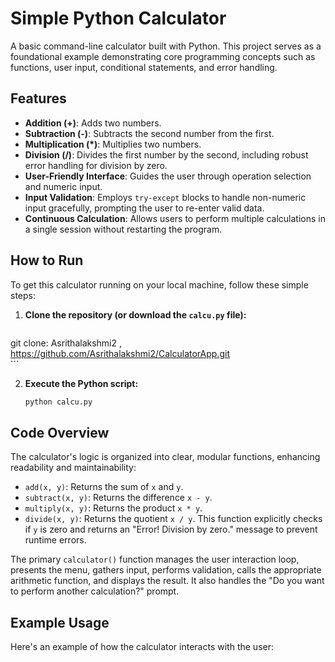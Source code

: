 # Simple Python Calculator

A basic command-line calculator built with Python. This project serves as a foundational example demonstrating core programming concepts such as functions, user input, conditional statements, and error handling.

## Features

* **Addition (+)**: Adds two numbers.
* **Subtraction (-)**: Subtracts the second number from the first.
* **Multiplication (*)**: Multiplies two numbers.
* **Division (/)**: Divides the first number by the second, including robust error handling for division by zero.
* **User-Friendly Interface**: Guides the user through operation selection and numeric input.
* **Input Validation**: Employs `try-except` blocks to handle non-numeric input gracefully, prompting the user to re-enter valid data.
* **Continuous Calculation**: Allows users to perform multiple calculations in a single session without restarting the program.

## How to Run

To get this calculator running on your local machine, follow these simple steps:

1.  **Clone the repository (or download the `calcu.py` file):**
    ```bash
git clone: Asrithalakshmi2 , https://github.com/Asrithalakshmi2/CalculatorApp.git    
    ```

2.  **Execute the Python script:**
    ```bash
    python calcu.py
    ```

## Code Overview

The calculator's logic is organized into clear, modular functions, enhancing readability and maintainability:

* `add(x, y)`: Returns the sum of `x` and `y`.
* `subtract(x, y)`: Returns the difference `x - y`.
* `multiply(x, y)`: Returns the product `x * y`.
* `divide(x, y)`: Returns the quotient `x / y`. This function explicitly checks if `y` is zero and returns an "Error! Division by zero." message to prevent runtime errors.

The primary `calculator()` function manages the user interaction loop, presents the menu, gathers input, performs validation, calls the appropriate arithmetic function, and displays the result. It also handles the "Do you want to perform another calculation?" prompt.

## Example Usage

Here's an example of how the calculator interacts with the user:
